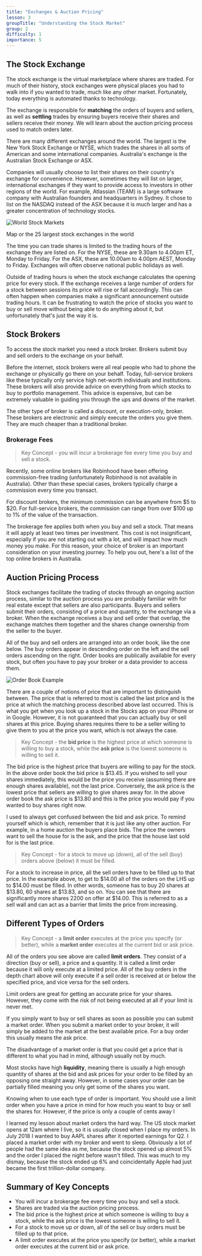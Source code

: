 ```yaml
---
title: "Exchanges & Auction Pricing"
lesson: 3
groupTitle: "Understanding the Stock Market"
group: 2
difficulty: 1
importance: 5
---
```


## The Stock Exchange
The stock exchange is the virtual marketplace where shares are traded. For much of their history, stock exchanges were physical places you had to walk into if you wanted to trade, much like any other market. Fortunately, today everything is automated thanks to technology.

The exchange is responsible for **matching** the orders of buyers and sellers, as well as **settling** trades by ensuring buyers receive their shares and sellers receive their money. We will learn about the auction pricing process used to match orders later.

There are many different exchanges around the world. The largest is the New York Stock Exchange or NYSE, which trades the shares in all sorts of American and some international companies. Australia's exchange is the Australian Stock Exchange or ASX.

Companies will usually choose to list their shares on their country's exchange for convenience. However, sometimes they will list on larger, international exchanges if they want to provide access to investors in other regions of the world. For example, Atlassian (TEAM) is a large software company with Australian founders and headquarters in Sydney. It chose to list on the NASDAQ instead of the ASX because it is much larger and has a greater concentration of technology stocks.

![World Stock Markets](/education/Largest-Stock-Markets-in-the-World-1.jpeg)

Map or the 25 largest stock exchanges in the world

The time you can trade shares is limited to the trading hours of the exchange they are listed on. For the NYSE, these are 9.30am to 4.00pm ET, Monday to Friday. For the ASX, these are 10.00am to 4.00pm AEST, Monday to Friday. Exchanges will often observe national public holidays as well.

Outside of trading hours is when the stock exchange calculates the opening price for every stock. If the exchange receives a large number of orders for a stock between sessions its price will rise or fall accordingly. This can often happen when companies make a significant announcement outside trading hours. It can be frustrating to watch the price of stocks you want to buy or sell move without being able to do anything about it, but unfortunately that's just the way it is.

## Stock Brokers
To access the stock market you need a stock broker. Brokers submit buy and sell orders to the exchange on your behalf.

Before the internet, stock brokers were all real people who had to phone the exchange or physically go there on your behalf. Today, full-service brokers like these typically only service high net-worth individuals and institutions. These brokers will also provide advice on everything from which stocks to buy to portfolio management. This advice is expensive, but can be extremely valuable in guiding you through the ups and downs of the market.

The other type of broker is called a discount, or execution-only, broker. These brokers are electronic and simply execute the orders you give them. They are much cheaper than a traditional broker.

### Brokerage Fees
> Key Concept - you will incur a brokerage fee every time you buy and sell a stock.

Recently, some online brokers like Robinhood have been offering commission-free trading (unfortunately Robinhood is not available in Australia). Other than these special cases, brokers typically charge a commission every time you transact.

For discount brokers, the minimum commission can be anywhere from $5 to $20. For full-service brokers, the commission can range from over $100 up to 1% of the value of the transaction.

The brokerage fee applies both when you buy and sell a stock. That means it will apply at least two times per investment. This cost is not insignificant, especially if you are not starting out with a lot, and will impact how much money you make. For this reason, your choice of broker is an important consideration on your investing journey. To help you out, here's a list of the top online brokers in Australia.

## Auction Pricing Process
Stock exchanges facilitate the trading of stocks through an ongoing auction process, similar to the auction process you are probably familiar with for real estate except that sellers are also participants. Buyers and sellers submit their orders, consisting of a price and quantity, to the exchange via a broker. When the exchange receives a buy and sell order that overlap, the exchange matches them together and the shares change ownership from the seller to the buyer.

All of the buy and sell orders are arranged into an order book, like the one below. The buy orders appear in descending order on the left and the sell orders ascending on the right. Order books are publically available for every stock, but often you have to pay your broker or a data provider to access them.

![Order Book Example](/education/order-book.png)

There are a couple of notions of price that are important to distinguish between. The price that is referred to most is called the last price and is the price at which the matching process described above last occurred. This is what you get when you look up a stock in the Stocks app on your iPhone or in Google. However, it is not guaranteed that you can actually buy or sell shares at this price. Buying shares requires there to be a seller willing to give them to you at the price you want, which is not always the case.

> Key Concept - the **bid price** is the highest price at which someone is willing to buy a stock, while the **ask price** is the lowest someone is willing to sell it.

The bid price is the highest price that buyers are willing to pay for the stock. In the above order book the bid price is $13.45. If you wished to sell your shares immediately, this would be the price you receive (assuming there are enough shares available), not the last price. Conversely, the ask price is the lowest price that sellers are willing to give shares away for. In the above order book the ask price is $13.80 and this is the price you would pay if you wanted to buy shares right now.

I used to always get confused between the bid and ask price. To remind yourself which is which, remember that it is just like any other auction. For example, in a home auction the buyers place bids. The price the owners want to sell the house for is the ask, and the price that the house last sold for is the last price.

> Key Concept - for a stock to move up (down), all of the sell (buy) orders above (below) it must be filled.

For a stock to increase in price, all the sell orders have to be filled up to that price. In the example above, to get to $14.00 all of the orders on the LHS up to $14.00 must be filled. In other words, someone has to buy 20 shares at $13.80, 60 shares at $13.83, and so on. You can see that there are significantly more shares 2200 on offer at $14.00. This is referred to as a sell wall and can act as a barrier that limits the price from increasing.

## Different Types of Orders
> Key Concept - a **limit order** executes at the price you specify (or better), while a **market order** executes at the current bid or ask price.

All of the orders you see above are called **limit orders**. They consist of a direction (buy or sell), a price and a quantity. It is called a limit order because it will only execute at a limited price. All of the buy orders in the depth chart above will only execute if a sell order is received at or below the specified price, and vice versa for the sell orders.

Limit orders are great for getting an accurate price for your shares. However, they come with the risk of not being executed at all if your limit is never met.

If you simply want to buy or sell shares as soon as possible you can submit a market order. When you submit a market order to your broker, it will simply be added to the market at the best available price. For a buy order this usually means the ask price.

The disadvantage of a market order is that you could get a price that is different to what you had in mind, although usually not by much.

Most stocks have high **liquidity**, meaning there is usually a high enough quantity of shares at the bid and ask prices for your order to be filled by an opposing one straight away. However, in some cases your order can be partially filled meaning you only get some of the shares you want.

Knowing when to use each type of order is important. You should use a limit order when you have a price in mind for how much you want to buy or sell the shares for. However, if the price is only a couple of cents away I

I learned my lesson about market orders the hard way. The US stock market opens at 12am where I live, so it is usually closed when I place my orders. In July 2018 I wanted to buy AAPL shares after it reported earnings for Q2. I placed a market order with my broker and went to sleep. Obviously a lot of people had the same idea as me, because the stock opened up almost 5% and the order I placed the night before wasn't filled. This was much to my dismay, because the stock ended up 6% and coincidentally Apple had just became the first trillion-dollar company.

## Summary of Key Concepts
- You will incur a brokerage fee every time you buy and sell a stock.
- Shares are traded via the auction pricing process.
- The bid price is the highest price at which someone is willing to buy a stock, while the ask price is the lowest someone is willing to sell it.
- For a stock to move up or down, all of the sell or buy orders must be filled up to that price.
- A limit order executes at the price you specify (or better), while a market order executes at the current bid or ask price.